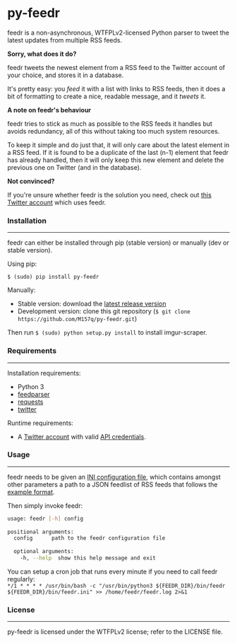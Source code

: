 py-feedr  
=============  
  
feedr is a non-asynchronous, WTFPLv2-licensed Python parser to tweet the latest updates from multiple RSS feeds.  
  
__Sorry, what does it do?__  
  
feedr tweets the newest element from a RSS feed to the Twitter account of your choice, and stores it in a database.  
  
It's pretty easy: you _feed_ it with a list with links to RSS feeds, then it does a bit of formatting to create a nice, readable message, and it _tweets_ it.  
  
__A note on feedr's behaviour__  
  
feedr tries to stick as much as possible to the RSS feeds it handles but avoids redundancy, all of this without taking too much system resources.  
  
To keep it simple and do just that, it will only care about the latest element in a RSS feed. If it is found to be a duplicate of the last (n-1) element that feedr has already handled, then it will only keep this new element and delete the previous one on Twitter (and in the database).  
  
__Not convinced?__  
  
If you're unsure whether feedr is the solution you need, check out [this Twitter account](https://twitter.com/M157q_News_RSS) which uses feedr.  
  
### Installation  
----------------  
  
feedr can either be installed through pip (stable version) or manually (dev or stable version).  
  
Using pip:  
```  
$ (sudo) pip install py-feedr  
```  
  
Manually:  
  
* Stable version: download the [latest release version](https://github.com/gregorycoleman/py-feedr/releases/latest)  
* Development version: clone this git repository (`$ git clone https://github.com/M157q/py-feedr.git`)  
  
Then run `$ (sudo) python setup.py install` to install imgur-scraper.  
  
### Requirements  
----------------  
  
Installation requirements:  
  
* Python 3  
* [feedparser](https://pypi.python.org/pypi/feedparser)  
* [requests](https://github.com/kennethreitz/requests)  
* [twitter](https://github.com/sixohsix/twitter)  
  
Runtime requirements:  
  
* A [Twitter account](https://twitter.com/signup)  with valid [API credentials](https://apps.twitter.com).  
  
### Usage  
---------  
  
feedr needs to be given an [INI configuration file](https://github.com/M157q/py-feedr/blob/master/bin/feedr.ini), which contains amongst other parameters a path to a JSON feedlist of RSS feeds that follows the [example format](https://github.com/M157q/py-feedr/blob/master/bin/feedlist.json).  
  
Then simply invoke feedr:  
  
```bash  
usage: feedr [-h] config  
  
positional arguments:  
  config      path to the feedr configuration file  
  
  optional arguments:  
    -h, --help  show this help message and exit  
```  
  
You can setup a cron job that runs every minute if you need to call feedr regularly:  
`*/1 * * * * /usr/bin/bash -c "/usr/bin/python3 ${FEEDR_DIR}/bin/feedr ${FEEDR_DIR}/bin/feedr.ini" >> /home/feedr/feedr.log 2>&1`  
  
### License  
-----------  
  
py-feedr is licensed under the WTFPLv2 license; refer to the LICENSE file.  
